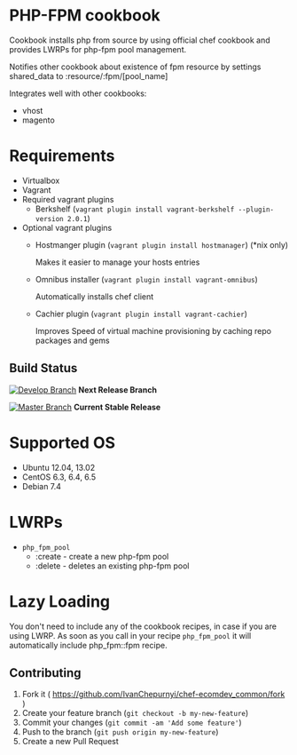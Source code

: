 # PHP-FPM cookbook
Cookbook installs php from source by using official chef cookbook and provides LWRPs for php-fpm pool management. 

Notifies other cookbook about existence of fpm resource by settings shared_data to :resource/:fpm/\[pool_name\]
 
Integrates well with other cookbooks:
* vhost
* magento

# Requirements
* Virtualbox
* Vagrant
* Required vagrant plugins
    * Berkshelf (`vagrant plugin install vagrant-berkshelf --plugin-version 2.0.1`)
* Optional vagrant plugins
    * Hostmanger plugin (`vagrant plugin install hostmanager`) (*nix only)
        
       Makes it easier to manage your hosts entries 
       
    * Omnibus installer (`vagrant plugin install vagrant-omnibus`)
       
       Automatically installs chef client
    
    * Cachier plugin (`vagrant plugin install vagrant-cachier`) 
       
       Improves Speed of virtual machine provisioning by caching repo packages and gems 

## Build Status

[![Develop Branch](https://api.travis-ci.org/EcomDev/chef-php_fpm.svg?branch=develop)](https://travis-ci.org/EcomDev/chef-php_fpm) **Next Release Branch**

[![Master Branch](https://api.travis-ci.org/EcomDev/chef-php_fpm.svg)](https://travis-ci.org/EcomDev/chef-php_fpm) **Current Stable Release**

# Supported OS
* Ubuntu 12.04, 13.02
* CentOS 6.3, 6.4, 6.5
* Debian 7.4

# LWRPs

* `php_fpm_pool`
   * :create - create a new php-fpm pool
   * :delete - deletes an existing php-fpm pool

# Lazy Loading

You don't need to include any of the cookbook recipes, in case if you are using LWRP. As soon as you call in your recipe `php_fpm_pool` it will automatically include php_fpm::fpm recipe. 

## Contributing

1. Fork it ( https://github.com/IvanChepurnyi/chef-ecomdev_common/fork )
2. Create your feature branch (`git checkout -b my-new-feature`)
3. Commit your changes (`git commit -am 'Add some feature'`)
4. Push to the branch (`git push origin my-new-feature`)
5. Create a new Pull Request

